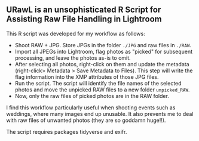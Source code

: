 ## **U**RawL is an unsophisticated R Script for Assisting **Raw** File Handling in **L**ightroom

This R script was developed for my workflow as follows:

- Shoot RAW + JPG. Store JPGs in the folder `./JPG` and raw files in `./RAW`.
- Import all JPEGs into Lightroom, flag photos as "picked" for subsequent processing, and leave the photos as-is to omit.
- After selecting all photos, right-click on them and update the metadata (right-click> Metadata > Save Metadata to Files). This step will write the flag information into the XMP attributes of those JPG files.
- Run the script. The script will identify the file names of the selected photos and move the unpicked RAW files to a new folder `unpicked_RAW`. 
- Now, only the raw files of picked photos are in the RAW folder.

I find this workflow particularly useful when shooting events such as weddings, where many images end up unusable. It also prevents me to deal with raw files of unwanted photos (they are so goddamn huge!!). 

The script requires packages tidyverse and exifr.
